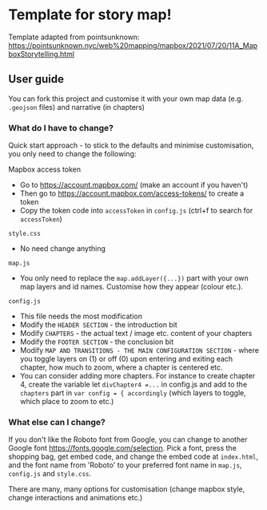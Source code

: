 # Template for story map!

Template adapted from pointsunknown:
https://pointsunknown.nyc/web%20mapping/mapbox/2021/07/20/11A_MapboxStorytelling.html

## User guide

You can fork this project and customise it with your own map data (e.g. `.geojson` files) and narrative (in chapters)

### What do I have to change?

Quick start approach - to stick to the defaults and minimise customisation, you only need to change the following:

Mapbox access token
- Go to https://account.mapbox.com/ (make an account if you haven't)
- Then go to https://account.mapbox.com/access-tokens/ to create a token
- Copy the token code into `accessToken` in `config.js` (ctrl+f to search for `accessToken`)

`style.css`
- No need change anything

`map.js`
- You only need to replace the `map.addLayer({...})` part with your own map layers and id names. Customise how they appear (colour etc.).
  
`config.js`
- This file needs the most modification
- Modify the `HEADER SECTION` - the introduction bit
- Modify `CHAPTERS` - the actual text / image etc. content of your chapters
- Modify the `FOOTER SECTION` - the conclusion bit
- Modify `MAP AND TRANSITIONS - THE MAIN CONFIGURATION SECTION` - where you toggle layers on (1) or off (0) upon entering and exiting each chapter, how much to zoom, where a chapter is centered etc.
- You can consider adding more chapters. For instance to create chapter 4, create the variable let `divChapter4 =...` in config.js and add to the `chapters` part in `var config = { accordingly` (which layers to toggle, which place to zoom to etc.)


### What else can I change?
If you don't like the Roboto font from Google, you can change to another Google font https://fonts.google.com/selection. Pick a font, press the shopping bag, get embed code, and change the embed code at `index.html`, and the font name from 'Roboto' to your preferred font name in `map.js`, `config.js` and `style.css`.

There are many, many options for customisation (change mapbox style, change interactions and animations etc.)